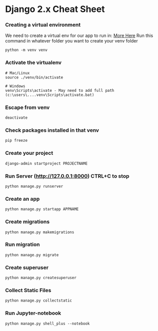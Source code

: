 # Django 2.x Cheat Sheet

### Creating a virtual environment

We need to create a virtual env for our app to run in: [More Here](https://docs.python.org/3/library/venv.html)
Run this command in whatever folder you want to create your venv folder

```
python -m venv venv
```

### Activate the virtualenv

```
# Mac/Linux
source ./venv/bin/activate

# Windows
venv\Scripts\activate - May need to add full path (c:\users\....venv\Scripts\activate.bat)
```

### Escape from venv

```
deactivate
```

### Check packages installed in that venv

```
pip freeze
```

### Create your project

```
django-admin startproject PROJECTNAME
```

### Run Server (http://127.0.0.1:8000) CTRL+C to stop

```
python manage.py runserver
```

### Create an app
```
python manage.py startapp APPNAME
```

### Create migrations
```
python manage.py makemigrations
```

### Run migration
```
python manage.py migrate
```

### Create superuser
```
python manage.py createsuperuser
```

### Collect Static Files
```
python manage.py collectstatic
```

### Run Jupyter-notebook
```
python manage.py shell_plus --notebook
```
